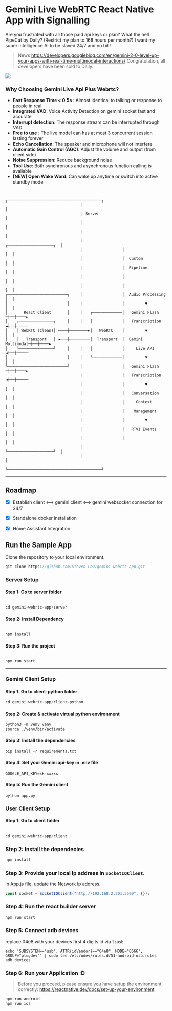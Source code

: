 # Gemini Live WebRTC React Native App with Signalling
Are you frustrated with all those paid api keys or plan? What the hell PipeCat by Daily? (Restrict my plan to 168 hours per month?) I want my super intelligence AI to be slaved 24/7 and no bill!
> News
> https://developers.googleblog.com/en/gemini-2-0-level-up-your-apps-with-real-time-multimodal-interactions/
> Congratulation, all developers have been sold to Daily. 

<img src="./public/gemini-webrtc.png" />

### Why Choosing Gemini Live Api Plus Webrtc?
- **Fast Response Time < 0.5s** : Almost identical to talking or response to people in real
- **Integrated VAD**: Voice Activity Detection on gemini socket fast and accurate
- **Interrupt detection**: The response stream can be interrupted through VAD 
- **Free to use** : The live model can has at most 3 concurrent session lasting forever
- **Echo Cancellation**: The speaker and microphone will not interfere
- **Automatic Gain Control (AGC)**: Adjust the volume and output (from client side)
- **Noise Suppression**: Reduce background noise
- **Tool Use**: Both synchronous and asynchronous function calling is available
- **[NEW] Open Wake Word**: Can wake up anytime or switch into active standby mode

```

                                 ┌─────────────────────────────────────────┐     
                                 │                                         │     
                                 │ Server                                  │     
                                 │                                         │     
                                 │                                         │     
                                 │                 ┌────────────────────┐  │     
                                 │                 │                    │  │     
                                 │                 │  Custom            │  │     
                                 │                 │  Pipeline          │  │     
                                 │                 │                    │  │     
                                 │                 │                    │  │     
┌──────────────────────────┐     │                 │  Audio Processing  │  │     
│                          │     │                 │         ▼          │  │     
│       React Client       │     │   ┌─────────────│   Gemini Flash    ─┼──┼────►
│    ┌───────────────┐     │     │   │             │   Transcription   ◄┼──┼─────
│    │ WebRTC (Clean)│ ────┼────────►│   WebRTC    │         ▼          │  │     
│    │   Transport   │ ◄───┼─────────│  Transport  │  Gemini Multimodal─┼──┼────►
│    └───────────────┘     │     │   │             │     Live API      ◄┼──┼─────
│                          │     │   └─────────────│         ▼          │  │     
└──────────────────────────┘     │                 │   Gemini Flash    ─┼──┼────►
                                 │                 │   Transcription   ◄┼──┼─────
                                 │                 │         ▼          │  │     
                                 │                 │   Conversation     │  │     
                                 │                 │     Context        │  │     
                                 │                 │    Management      │  │     
                                 │                 │         ▼          │  │     
                                 │                 │   RTVI Events      │  │     
                                 │                 │                    │  │     
                                 │                 └────────────────────┘  │     
                                 │                                         │     
                                 └─────────────────────────────────────────┘  
```

---

## Roadmap
- [x] Establish client <--> gemini client <--> gemini websocket connection for 24/7
- [x] Standalone docker installation
- [x] Home Assistant Integration



## Run the Sample App

Clone the repository to your local environment.

```js
git clone https://github.com/Steven-Low/gemini-webrtc-app.git
```

### Server Setup

#### Step 1: Go to server folder

```js

cd gemini-webrtc-app/server

```

#### Step 2: Install Dependency

```js

npm install
```

#### Step 3: Run the project

```js

npm run start
```

---

### Gemini Client Setup
#### Step 1: Go to client-python folder
```js
cd gemini-webrtc-app/client-python
```

#### Step 2: Create & activate virtual python environment
```
python3 -m venv venv
source ./venv/bin/activate
```

#### Step 3: Install the dependencies
```
pip install -r requirements.txt
```

#### Step 4: Set your Gemini api-key in .env file
```
GOOGLE_API_KEY=sk-xxxxx
```

#### Step 5: Run the Gemini client
```
python app.py
```

### User Client Setup

#### Step 1: Go to client folder

```js

cd gemini-webrtc-app/client
```

### Step 2: Install the dependecies

```js
npm install
```

### Step 3: Provide your local Ip address in `SocketIOClient`.

in App.js file, update the Network Ip address.

```js
const socket = SocketIOClient("http://192.168.2.201:3500", {});
```

### Step 4: Run the react builder server
```js
npm run start
```

### Step 5: Connect adb devices
replace 04e8 with your devices first 4 digits id via `lsusb`
```
echo 'SUBSYSTEM=="usb", ATTR{idVendor}=="04e8", MODE="0666", GROUP="plugdev"' | sudo tee /etc/udev/rules.d/51-android-usb.rules
adb devices 
```

### Step 6: Run your Application :D
> Before you proceed, please ensure you have setup the environment correctly: https://reactnative.dev/docs/set-up-your-environment
```js
npm run android
npm run ios
```

